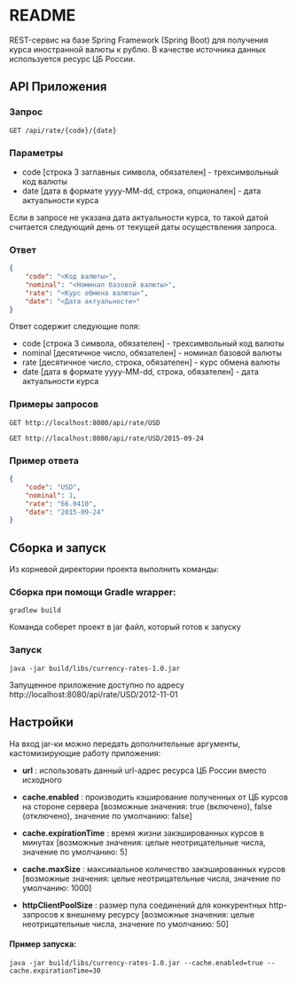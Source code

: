 # README #

REST-сервис на базе Spring Framework (Spring Boot) для получения курса иностранной валюты к рублю. В качестве источника данных используется ресурс ЦБ России.

API Приложения
--------------

### Запрос

    GET /api/rate/{code}/{date}


### Параметры

* code [строка 3 заглавных символа, обязателен] - трехсимвольный код валюты
* date [дата в формате yyyy-MM-dd, строка, опционален] - дата актуальности курса

Если в запросе не указана дата актуальности курса, то такой датой считается
следующий день от текущей даты осуществления запроса.

### Ответ

```json
{
    "code": "<Код валюты>",
    "nominal": "<Номинал базовой валюты>",
    "rate": "<Курс обмена валюты>",
    "date": "<Дата актуальности>"
}
```

Ответ содержит следующие поля:

* code [строка 3 символа, обязателен] - трехсимвольный код валюты
* nominal [десятичное число, обязателен] - номинал базовой валюты
* rate [десятичное число, строка, обязателен] - курс обмена валюты
* date [дата в формате yyyy-MM-dd, строка, обязателен] - дата актуальности курса


### Примеры запросов

    GET http://localhost:8080/api/rate/USD

    GET http://localhost:8080/api/rate/USD/2015-09-24


### Пример ответа

```json
{
    "code": "USD",
    "nominal": 1,
    "rate": "66.0410",
    "date": "2015-09-24"
}
```

Сборка и запуск
---------------

Из корневой директории проекта выполнить команды:

### Сборка при помощи Gradle wrapper:
    gradlew build
Команда соберет проект в jar файл, который готов к запуску

### Запуск
    java -jar build/libs/currency-rates-1.0.jar
Запущенное приложение доступно по адресу
    http://localhost:8080/api/rate/USD/2012-11-01

Настройки
---------

На вход jar-ки можно передать дополнительные аргументы, кастомизирующие работу приложения:

*  **url** : использовать данный url-адрес ресурса ЦБ России вместо исходного

*  **cache.enabled** : производить кэширование полученных от ЦБ курсов на стороне сервера [возможные значения: true (включено), false (отключено), значение по умолчанию: false]

*  **cache.expirationTime**  : время жизни закэшированных курсов в минутах [возможные значения: целые неотрицательные числа, значение по умолчанию: 5]

*  **cache.maxSize** : максимальное количество закэшированных курсов [возможные значения: целые неотрицательные числа, значение по умолчанию: 1000]

*  **httpClientPoolSize** : размер пула соединений для конкурентных http-запросов к внешнему ресурсу [возможные значения: целые неотрицательные числа, значение по умолчанию: 50]

#### Пример запуска:
    java -jar build/libs/currency-rates-1.0.jar --cache.enabled=true --cache.expirationTime=30
